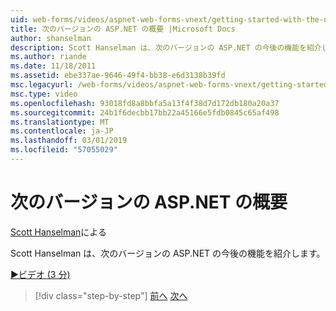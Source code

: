 ```yaml
---
uid: web-forms/videos/aspnet-web-forms-vnext/getting-started-with-the-next-version-of-aspnet
title: 次のバージョンの ASP.NET の概要 |Microsoft Docs
author: shanselman
description: Scott Hanselman は、次のバージョンの ASP.NET の今後の機能を紹介します。
ms.author: riande
ms.date: 11/18/2011
ms.assetid: ebe337ae-9646-49f4-bb38-e6d3138b39fd
msc.legacyurl: /web-forms/videos/aspnet-web-forms-vnext/getting-started-with-the-next-version-of-aspnet
msc.type: video
ms.openlocfilehash: 93018fd8a8bbfa5a13f4f38d7d172db180a20a37
ms.sourcegitcommit: 24b1f6decbb17bb22a45166e5fdb0845c65af498
ms.translationtype: MT
ms.contentlocale: ja-JP
ms.lasthandoff: 03/01/2019
ms.locfileid: "57055029"
---
```

<a name="getting-started-with-the-next-version-of-aspnet"></a>次のバージョンの ASP.NET の概要
====================
[Scott Hanselman](https://github.com/shanselman)による

Scott Hanselman は、次のバージョンの ASP.NET の今後の機能を紹介します。

[&#9654;ビデオ (3 分)](https://channel9.msdn.com/Blogs/ASP-NET-Site-Videos/getting-started-with-the-next-version-of-aspnet)

> [!div class="step-by-step"]
> [前へ](aspnet-vnext-videos-bundling-and-minification.md)
> [次へ](aspnet-and-web-tools-20122.md)
